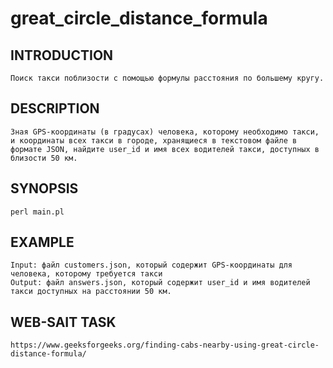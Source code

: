 # great_circle_distance_formula
## INTRODUCTION
	Поиск такси поблизости с помощью формулы расстояния по большему кругу.
## DESCRIPTION
	Зная GPS-координаты (в градусах) человека, которому необходимо такси, и координаты всех такси в городе, хранящиеся в текстовом файле в формате JSON, найдите user_id и имя всех водителей такси, доступных в близости 50 км.
## SYNOPSIS
	perl main.pl
## EXAMPLE
	Input: файл customers.json, который содержит GPS-координаты для человека, которому требуется такси
	Output: файл answers.json, который содержит user_id и имя водителей такси доступных на расстоянии 50 км.
## WEB-SAIT TASK
	https://www.geeksforgeeks.org/finding-cabs-nearby-using-great-circle-distance-formula/